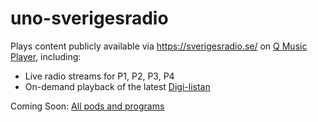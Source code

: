 # uno-sverigesradio
Plays content publicly available via https://sverigesradio.se/ on [Q Music Player](https://qmusicplayer.se), including:
* Live radio streams for P1, P2, P3, P4
* On-demand playback of the latest [Digi-listan](https://sverigesradio.se/sida/topplista.aspx?programid=2697)

Coming Soon: [All pods and programs](https://sverigesradio.se/allaprogram)

